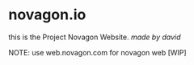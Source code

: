 # novagon.io

this is the Project Novagon Website.
*made by david*


NOTE: use web.novagon.com for novagon web [WIP]
